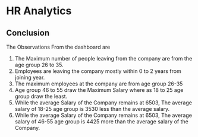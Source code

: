 
# HR Analytics

## Conclusion

The Observations From the dashboard are

1. The Maximum number of people leaving from the company are from the age group 26 to 35.
2. Employees are leaving the company mostly within 0 to 2 years from joining year.
3. The maximum employees at the company are from age group 26-35
4. Age group 46 to 55 draw the Maximum Salary where as 18 to 25 age group draw the least.
5. While the average Salary of the Company remains at 6503, The average salary of 18-25 age group is 3530 less than the average salary.
6. While the average Salary of the Company remains at 6503, The average salary of 46-55 age group is 4425 more than the average salary of the Company.